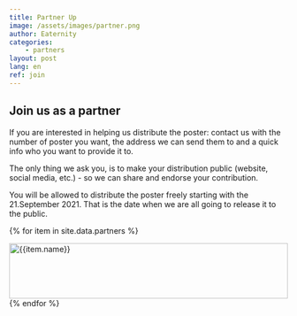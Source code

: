```yaml
---
title: Partner Up
image: /assets/images/partner.png
author: Eaternity
categories: 
    - partners
layout: post
lang: en
ref: join
---
```


## Join us as a partner

If you are interested in helping us distribute the poster: contact us with the number of poster you want, the address we can send them to and a quick info who you want to provide it to.

The only thing we ask you, is to make your distribution public (website, social media, etc.) - so we can share and endorse your contribution.

You will be allowed to distribute the poster freely starting with the 21.September 2021. That is the date when we are all going to release it to the public.


{% for item in site.data.partners %}
<div class="item">
    <img height="100" width="100%" src="{{item.image}}" alt="{{item.name}}" title="{{item.name}}">
</div>
{% endfor %}


